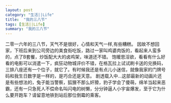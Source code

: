 ```yaml
---
layout: post
category: "生活||Life"
title:  "我的三八节"
tags: [生活||Life]
summary: "我的三八节"
---
```


二零一六年的三八节，天气不是很好，心情和天气一样,有些糟糕。
因故不想回家，下班后来到公司旁边的美食街吃饭，路过一家叫鸡婆肉饭的，看起来人蛮多的，点了B套餐，炒饭配大大的卤鸡架，味道还不错。
饱暖思淫欲，看看有什么好看的电影可以消遣一下，疯狂动物城评价不错，在格瓦拉上试试刷卡送的兑换码，三排八座还有一个位子，就它了。有时候我还是有点儿小迷信，就像我家的门牌号码和我生日数字是一样的，是巧合还是天意。
剧透载入中...这部最新的动画片还是有些想法的，兔子能当警察，狐狸不那么奸猾，豹子学会了傻萌，绵羊当起来恶霸，还有一只急死人不偿命名叫闪电的树懒，分分钟逼人小宇宙爆发，至于它为什么要开跑车？请留意地铁到站后那位倒霉的乘客。
